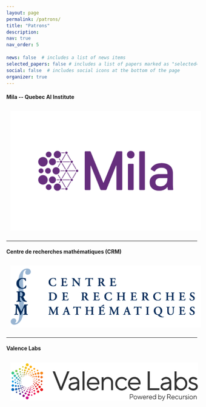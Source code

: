 ```yaml
---
layout: page
permalink: /patrons/
title: "Patrons"
description: 
nav: true
nav_order: 5

news: false  # includes a list of news items
selected_papers: false # includes a list of papers marked as "selected={true}"
social: false  # includes social icons at the bottom of the page
organizer: true
---
```


#### Mila -- Quebec AI Institute
<a href="https://mila.quebec/en/"><img id = 'mila_logo' class="img-fluid" src="/assets/img/logos/mila_logo.png" style="margin: 10px 10px 10px 10px;"></a>

---
#### Centre de recherches mathématiques (CRM)
<a href="https://www.crmath.ca/en/"><img id = 'crm_logo' class="img-fluid" src="/assets/img/logos/crm_logo.png" style="margin: 10px 10px 10px 10px;"></a>

---
#### Valence Labs
<a href="https://www.valencelabs.com"><img id = 'valence_logo' class="img-fluid" src="/assets/img/logos/valence_logo.png" style="margin: 10px 10px 10px 10px;"></a>
